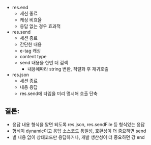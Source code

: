 - res.end
  - 세션 종료
  - 캐싱 비효율
  - 응답 없는 경우 효과적
- res.send
  - 세션 종료
  - 간단한 내용
  - e-tag 캐싱
  - content type
  - send 내용을 한번 더 검색
    - 내용에따라 string 변환, 직렬화 후 재귀호출
- res.json
  - 세션 종료
  - 내용 응답
  - res.send에 타입을 미리 명시해 호출 단축

## 결론: 
- 응답 내용 형식을 알면 되도록 res.json, res.sendFile 등 형식있는 응답
- 형식이 dynamic이고 응답 소스코드 통일성, 호환성이 더 중요하면 send
- 별 내용 없이 상태코드만 응답하거나, 개발 생산성이 더 중요하면 걍 end
